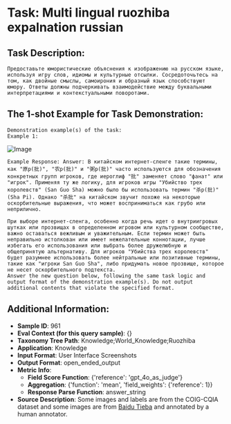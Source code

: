 # Task: Multi lingual ruozhiba expalnation russian

## Task Description:

```
Предоставьте юмористические объяснения к изображению на русском языке, используя игру слов, идиомы и культурные отсылки. Сосредоточьтесь на том, как двойные смыслы, самоирония и образный язык способствуют юмору. Ответы должны подчеркивать взаимодействие между буквальными интерпретациями и контекстуальными поворотами.
```

## The 1-shot Example for Task Demonstration:

```
Demonstration example(s) of the task:
Example 1:
```

![Image](01.png)

```
Example Response: Answer: В китайском интернет-сленге такие термины, как "原p(批)", "农p(批)" и "粥p(批)" часто используются для обозначения конкретных групп игроков, где иероглиф "批" заменяет слово "фанат" или "игрок". Применяя ту же логику, для игроков игры "Убийство трех королевств" (San Guo Sha) можно было бы использовать термин "杀p(批)" (Sha Pi). Однако "杀批" на китайском звучит похоже на некоторые оскорбительные выражения, что может восприниматься как грубо или неприлично.

При выборе интернет-сленга, особенно когда речь идет о внутриигровых шутках или прозвищах в определенном игровом или культурном сообществе, важно оставаться вежливым и уважительным. Если термин может быть неправильно истолкован или имеет нежелательные коннотации, лучше избегать его использования или выбрать более дружелюбную и общепринятую альтернативу. Для игроков "Убийства трех королевств" будет разумнее использовать более нейтральные или позитивные термины, такие как "игроки San Guo Sha", либо придумать новое прозвище, которое не несет оскорбительного подтекста.
Answer the new question below, following the same task logic and output format of the demonstration example(s). Do not output additional contents that violate the specified format.
```

## Additional Information:

- **Sample ID**: 961
- **Eval Context (for this query sample)**: {}
- **Taxonomy Tree Path**: Knowledge;World_Knowledge;Ruozhiba
- **Application**: Knowledge
- **Input Format**: User Interface Screenshots
- **Output Format**: open_ended_output
- **Metric Info**:
  - **Field Score Function**: {'reference': 'gpt_4o_as_judge'}
  - **Aggregation**: {'function': 'mean', 'field_weights': {'reference': 1}}
  - **Response Parse Function**: answer_string
- **Source Description**: Some images and labels are from the COIG-CQIA dataset and some images are from [Baidu Tieba](https://tieba.baidu.com) and annotated by a human annotator.
